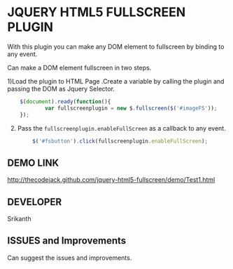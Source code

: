 JQUERY HTML5 FULLSCREEN PLUGIN
===============================

With this plugin you can make any DOM element to fullscreen by binding to any event.

Can make a DOM element fullscreen in two steps. 

1)Load the plugin to HTML Page .Create a variable by calling the plugin and passing the DOM as Jquery Selector.

```javascript
	$(document).ready(function(){
			var fullscreenplugin = new $.fullscreen($('#imageFS'));
	});
```

2) Pass the `fullscreenplugin.enableFullScreen` as a callback to any event.

```javascript
		$('#fsbutton').click(fullscreenplugin.enableFullScreen);
```

DEMO LINK
---------
http://thecodejack.github.com/jquery-html5-fullscreen/demo/Test1.html

DEVELOPER
---------
Srikanth

ISSUES and Improvements
-----------------------
Can suggest the issues and improvements.
